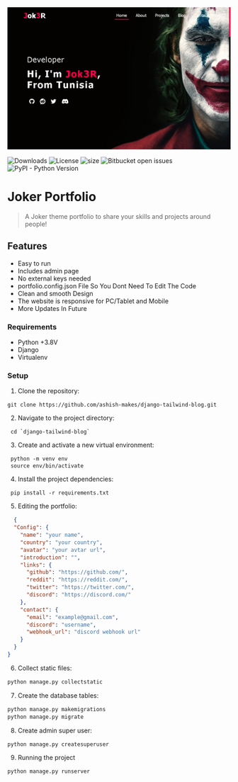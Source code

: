 <img src= "demo.png">

![Downloads](https://img.shields.io/github/downloads/Jock3r99/Joker-Portfolio/total.svg)
![License](https://img.shields.io/github/license/Jock3r99/Joker-Portfolio.svg)
![size](https://img.shields.io/github/repo-size/Jock3r99/Joker-Portfolio)
<img alt="Bitbucket open issues" src="https://img.shields.io/bitbucket/issues/Jock3r99/Joker-Portfolio">
<img alt="PyPI - Python Version" src="https://img.shields.io/pypi/pyversions/Joker-Portfolio">

# Joker Portfolio


> A Joker theme portfolio to share your skills and projects around people!

## Features
  * Easy to run
  * Includes admin page
  * No external keys needed
  * portfolio.config.json File So You Dont Need To Edit The Code
  * Clean and smooth Design
  * The website is responsive for PC/Tablet and Mobile
  * More Updates In Future
### Requirements
  * Python +3.8V
  * Django
  * Virtualenv
### Setup
 1. Clone the repository:
 ```
git clone https://github.com/ashish-makes/django-tailwind-blog.git
 ```
 2. Navigate to the project directory:
```
 cd `django-tailwind-blog`
```
 3. Create and activate a new virtual environment:
```
 python -m venv env
 source env/bin/activate
```
  4. Install the project dependencies:
 ```
  pip install -r requirements.txt
 ```

 5. Editing the portfolio:
```json
  {
  "Config": {
    "name": "your name",
    "country": "your country",
    "avatar": "your avtar url",
    "introduction": "",
    "links": {
      "github": "https://github.com/",
      "reddit": "https://reddit.com/",
      "twitter": "https://twitter.com/",
      "discord": "https://discord.com/"
    },
    "contact": {
      "email": "example@gmail.com",
      "discord": "username",
      "webhook_url": "discord webhook url"
    }
  }
}

```
 6. Collect static files:
```python
python manage.py collectstatic
```
 7. Create the database tables:
```python
python manage.py makemigrations
python manage.py migrate
```
 8. Create admin super user:
```python
python manage.py createsuperuser
```
 9. Running the project
```python
python manage.py runserver
```
